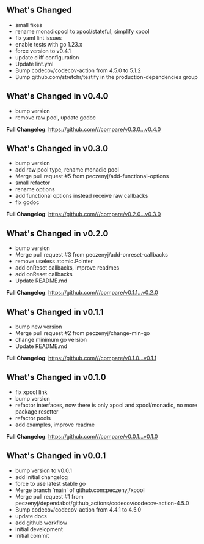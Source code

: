 ## What's Changed
* small fixes
* rename monadicpool to xpool/stateful, simplify xpool
* fix yaml lint issues
* enable tests with go 1.23.x
* force version to v0.4.1
* update cliff configuration
* Update lint.yml
* Bump codecov/codecov-action from 4.5.0 to 5.1.2
* Bump github.com/stretchr/testify in the production-dependencies group

## What's Changed in v0.4.0
* bump version
* remove raw pool, update godoc

**Full Changelog**: https://github.com///compare/v0.3.0...v0.4.0

## What's Changed in v0.3.0
* bump version
* add raw pool type, rename monadic pool
* Merge pull request #5 from peczenyj/add-functional-options
* small refactor
* rename options
* add functional options instead receive raw callbacks
* fix godoc

**Full Changelog**: https://github.com///compare/v0.2.0...v0.3.0

## What's Changed in v0.2.0
* bump version
* Merge pull request #3 from peczenyj/add-onreset-callbacks
* remove useless atomic.Pointer
* add onReset callbacks, improve readmes
* add onReset callbacks
* Update README.md

**Full Changelog**: https://github.com///compare/v0.1.1...v0.2.0

## What's Changed in v0.1.1
* bump new version
* Merge pull request #2 from peczenyj/change-min-go
* change minimum go version
* Update README.md

**Full Changelog**: https://github.com///compare/v0.1.0...v0.1.1

## What's Changed in v0.1.0
* fix xpool link
* bump version
* refactor interfaces, now there is only xpool and xpool/monadic, no more package resetter
* refactor pools
* add examples, improve readme

**Full Changelog**: https://github.com///compare/v0.0.1...v0.1.0

## What's Changed in v0.0.1
* bump version to v0.0.1
* add initial changelog
* force to use latest stable go
* Merge branch 'main' of github.com:peczenyj/xpool
* Merge pull request #1 from peczenyj/dependabot/github_actions/codecov/codecov-action-4.5.0
* Bump codecov/codecov-action from 4.4.1 to 4.5.0
* update docs
* add github workflow
* initial development
* Initial commit

<!-- generated by git-cliff -->
